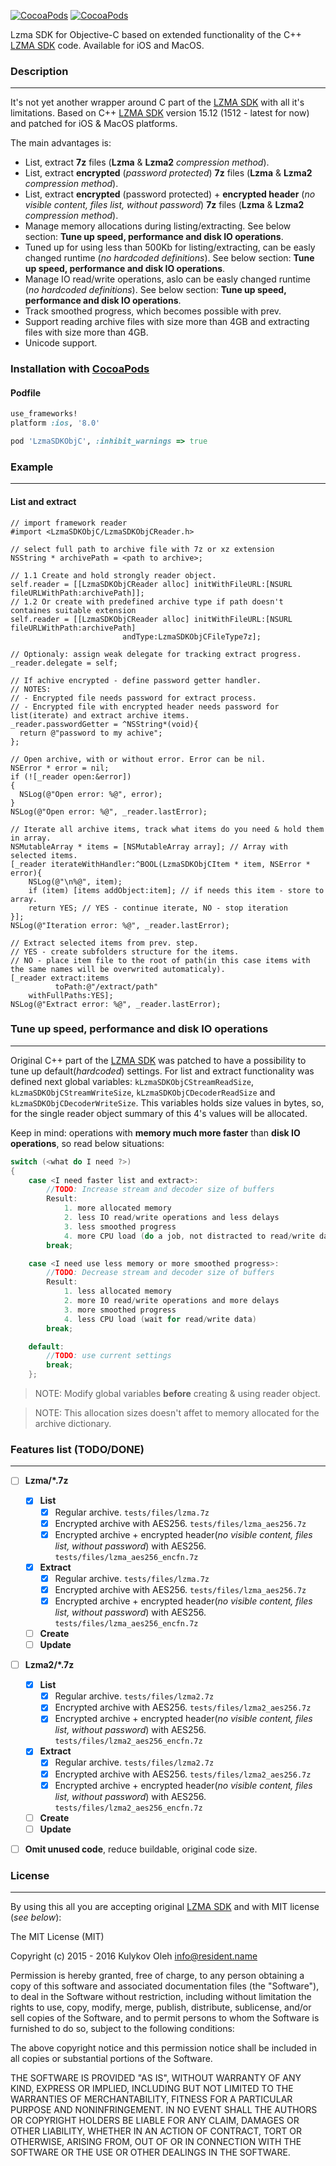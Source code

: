 [![CocoaPods](https://img.shields.io/cocoapods/p/LzmaSDKObjC.svg?style=flat)](https://cocoapods.org/pods/LzmaSDKObjC)
[![CocoaPods](https://img.shields.io/cocoapods/v/LzmaSDKObjC.svg?style=flat)](https://cocoapods.org/pods/LzmaSDKObjC)


Lzma SDK for Objective-C based on extended functionality of the C++ [LZMA SDK] code. 
Available for iOS and MacOS.

### Description
----------------
It's not yet another wrapper around C part of the [LZMA SDK] with all it's limitations. Based on C++ [LZMA SDK] version 15.12 (1512 - latest for now) and patched for iOS & MacOS platforms.

The main advantages is:
- List, extract **7z** files (**Lzma** & **Lzma2** *compression method*).
- List, extract **encrypted** (*password protected*) **7z** files (**Lzma** & **Lzma2** *compression method*).
- List, extract **encrypted** (password protected) + **encrypted header** (*no visible content, files list, without password*) **7z** files (**Lzma** & **Lzma2** *compression method*).
- Manage memory allocations during listing/extracting. See below section: **Tune up speed, performance and disk IO operations**.
- Tuned up for using less than 500Kb for listing/extracting, can be easly changed runtime (*no hardcoded definitions*). See below section: **Tune up speed, performance and disk IO operations**.
- Manage IO read/write operations, aslo can be easly changed runtime (*no hardcoded definitions*). See below section: **Tune up speed, performance and disk IO operations**.
- Track smoothed progress, which becomes possible with prev.
- Support reading archive files with size more than 4GB and extracting files with size more than 4GB.
- Unicode support.


### Installation with [CocoaPods]
#### Podfile
```ruby
use_frameworks!
platform :ios, '8.0'

pod 'LzmaSDKObjC', :inhibit_warnings => true
```


### Example
-----------
#### List and extract
```objc
// import framework reader
#import <LzmaSDKObjC/LzmaSDKObjCReader.h>
 
// select full path to archive file with 7z or xz extension
NSString * archivePath = <path to archive>;

// 1.1 Create and hold strongly reader object.
self.reader = [[LzmaSDKObjCReader alloc] initWithFileURL:[NSURL fileURLWithPath:archivePath]];
// 1.2 Or create with predefined archive type if path doesn't containes suitable extension
self.reader = [[LzmaSDKObjCReader alloc] initWithFileURL:[NSURL fileURLWithPath:archivePath]
						 andType:LzmaSDKObjCFileType7z];

// Optionaly: assign weak delegate for tracking extract progress.
_reader.delegate = self;

// If achive encrypted - define password getter handler.
// NOTES:
// - Encrypted file needs password for extract process.
// - Encrypted file with encrypted header needs password for list(iterate) and extract archive items.
_reader.passwordGetter = ^NSString*(void){
  return @"password to my achive";
};

// Open archive, with or without error. Error can be nil.
NSError * error = nil;
if (![_reader open:&error])
{
  NSLog(@"Open error: %@", error);
}
NSLog(@"Open error: %@", _reader.lastError);

// Iterate all archive items, track what items do you need & hold them in array.
NSMutableArray * items = [NSMutableArray array]; // Array with selected items.
[_reader iterateWithHandler:^BOOL(LzmaSDKObjCItem * item, NSError * error){
	NSLog(@"\n%@", item);
	if (item) [items addObject:item]; // if needs this item - store to array.
	return YES; // YES - continue iterate, NO - stop iteration
}];
NSLog(@"Iteration error: %@", _reader.lastError);

// Extract selected items from prev. step.
// YES - create subfolders structure for the items.
// NO - place item file to the root of path(in this case items with the same names will be overwrited automaticaly).
[_reader extract:items
          toPath:@"/extract/path"
    withFullPaths:YES]; 
NSLog(@"Extract error: %@", _reader.lastError);
```


### Tune up speed, performance and disk IO operations
-----------------------------------------------------
Original C++ part of the [LZMA SDK] was patched to have a possibility to tune up default(*hardcoded*) settings.
For list and extract functionality was defined next global variables: ```kLzmaSDKObjCStreamReadSize```, ```kLzmaSDKObjCStreamWriteSize```, ```kLzmaSDKObjCDecoderReadSize``` and ```kLzmaSDKObjCDecoderWriteSize```.
This variables holds size values in bytes, so, for the single reader object summary of this 4's values will be allocated.

Keep in mind: operations with **memory much more faster** than **disk IO operations**, so read below situations:
```c
switch (<what do I need ?>)
{
	case <I need faster list and extract>:
		//TODO: Increase stream and decoder size of buffers
		Result:
			1. more allocated memory
			2. less IO read/write operations and less delays
			3. less smoothed progress
			4. more CPU load (do a job, not distracted to read/write data)
		break;

	case <I need use less memory or more smoothed progress>:
		//TODO: Decrease stream and decoder size of buffers
		Result:
			1. less allocated memory
			2. more IO read/write operations and more delays
			3. more smoothed progress
			4. less CPU load (wait for read/write data)
		break;

	default:
		//TODO: use current settings
		break;
	};
```
> NOTE: Modify global variables **before** creating & using reader object.

> NOTE: This allocation sizes doesn't affet to memory allocated for the archive dictionary.


### Features list (TODO/DONE)
-----------------------------
- [ ] **Lzma/*.7z**
  - [x] **List**
    - [x] Regular archive. ```tests/files/lzma.7z```
    - [x] Encrypted archive with AES256. ```tests/files/lzma_aes256.7z```
    - [x] Encrypted archive + encrypted header(*no visible content, files list, without password*) with AES256. ```tests/files/lzma_aes256_encfn.7z```
  - [x] **Extract**
    - [x] Regular archive. ```tests/files/lzma.7z```
    - [x] Encrypted archive with AES256. ```tests/files/lzma_aes256.7z```
    - [x] Encrypted archive + encrypted header(*no visible content, files list, without password*) with AES256. ```tests/files/lzma_aes256_encfn.7z```
  - [ ] **Create**
  - [ ] **Update**
- [ ] **Lzma2/*.7z**
  - [x] **List**
    - [x] Regular archive. ```tests/files/lzma2.7z```
    - [x] Encrypted archive with AES256. ```tests/files/lzma2_aes256.7z```
    - [x] Encrypted archive + encrypted header(*no visible content, files list, without password*) with AES256. ```tests/files/lzma2_aes256_encfn.7z```
  - [x] **Extract**
    - [x] Regular archive. ```tests/files/lzma2.7z```
    - [x] Encrypted archive with AES256. ```tests/files/lzma2_aes256.7z```
    - [x] Encrypted archive + encrypted header(*no visible content, files list, without password*) with AES256. ```tests/files/lzma2_aes256_encfn.7z```
  - [ ] **Create**
  - [ ] **Update**
- [ ] **Omit unused code**, reduce buildable, original code size.


### License
-----------
By using this all you are accepting original [LZMA SDK] and with MIT license (*see below*):

The MIT License (MIT)

Copyright (c) 2015 - 2016 Kulykov Oleh <info@resident.name>

Permission is hereby granted, free of charge, to any person obtaining a copy
of this software and associated documentation files (the "Software"), to deal
in the Software without restriction, including without limitation the rights
to use, copy, modify, merge, publish, distribute, sublicense, and/or sell
copies of the Software, and to permit persons to whom the Software is
furnished to do so, subject to the following conditions:

The above copyright notice and this permission notice shall be included in
all copies or substantial portions of the Software.

THE SOFTWARE IS PROVIDED "AS IS", WITHOUT WARRANTY OF ANY KIND, EXPRESS OR
IMPLIED, INCLUDING BUT NOT LIMITED TO THE WARRANTIES OF MERCHANTABILITY,
FITNESS FOR A PARTICULAR PURPOSE AND NONINFRINGEMENT. IN NO EVENT SHALL THE
AUTHORS OR COPYRIGHT HOLDERS BE LIABLE FOR ANY CLAIM, DAMAGES OR OTHER
LIABILITY, WHETHER IN AN ACTION OF CONTRACT, TORT OR OTHERWISE, ARISING FROM,
OUT OF OR IN CONNECTION WITH THE SOFTWARE OR THE USE OR OTHER DEALINGS IN
THE SOFTWARE.


[LZMA SDK]:http://www.7-zip.org/sdk.html
[CocoaPods]:http://cocoapods.org/pods/LzmaSDKObjC


